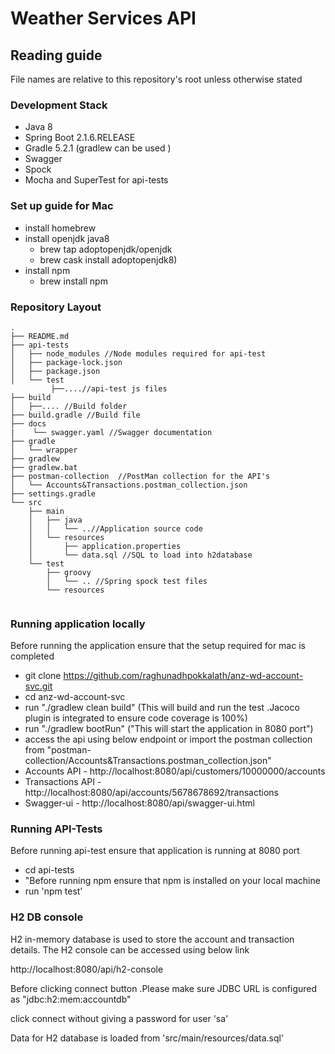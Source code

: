 Weather Services API
=========================================

## Reading guide
File names are relative to this repository's root unless otherwise stated

### Development Stack
- Java 8
- Spring Boot 2.1.6.RELEASE
- Gradle 5.2.1 (gradlew can be used )
- Swagger
- Spock
- Mocha and SuperTest for api-tests

### Set up guide for  Mac
- install homebrew
- install openjdk java8 
    - brew tap adoptopenjdk/openjdk 
    - brew cask install adoptopenjdk8)
- install npm 
    - brew install npm


### Repository  Layout  
```
.
├── README.md
├── api-tests
│   ├── node_modules //Node modules required for api-test
│   ├── package-lock.json
│   ├── package.json 
│   └── test 
         ├──....//api-test js files
├── build
│   ├──.... //Build folder
├── build.gradle //Build file
├── docs
|    └── swagger.yaml //Swagger documentation
├── gradle
│   └── wrapper
├── gradlew
├── gradlew.bat
├── postman-collection  //PostMan collection for the API's
│   └── Accounts&Transactions.postman_collection.json
├── settings.gradle
└── src
    ├── main
    │   ├── java
    │   │   └── ..//Application source code
    │   └── resources
    │       ├── application.properties 
    │       └── data.sql //SQL to load into h2database
    └── test
        ├── groovy
        │   └── .. //Spring spock test files
        └── resources


```

### Running application locally 
Before running the application ensure that the setup required for mac is completed
   -  git clone https://github.com/raghunadhpokkalath/anz-wd-account-svc.git
   -  cd anz-wd-account-svc
   - run "./gradlew clean build"  (This will build and run the test .Jacoco plugin is integrated to ensure code coverage is 100%)
   - run "./gradlew bootRun"  ("This will start the application in 8080 port")
   - access the api using below endpoint or import the postman collection from "postman-collection/Accounts&Transactions.postman_collection.json"
   - Accounts API  - http://localhost:8080/api/customers/10000000/accounts
   - Transactions API - http://localhost:8080/api/accounts/5678678692/transactions
   - Swagger-ui  - http://localhost:8080/api/swagger-ui.html

### Running API-Tests
 Before running api-test ensure that application is running at 8080 port
 - cd api-tests 
 - "Before running npm ensure that npm is installed on your local machine
 -  run 'npm test'


 
### H2 DB console
H2 in-memory database is used to store the account and transaction details. The H2 console can be accessed using below link 

http://localhost:8080/api/h2-console

Before clicking connect button .Please make sure JDBC URL is configured as "jdbc:h2:mem:accountdb"

click connect without giving a password for user 'sa' 

Data for H2 database is loaded from 'src/main/resources/data.sql' 
